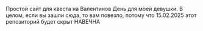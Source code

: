Простой сайт для квеста на Валентинов День для моей девушки. 
В целом, если вы зашли сюда, то вам повезло, потому что 15.02.2025 этот репозиторий будет скрыт НАВЕЧНА
